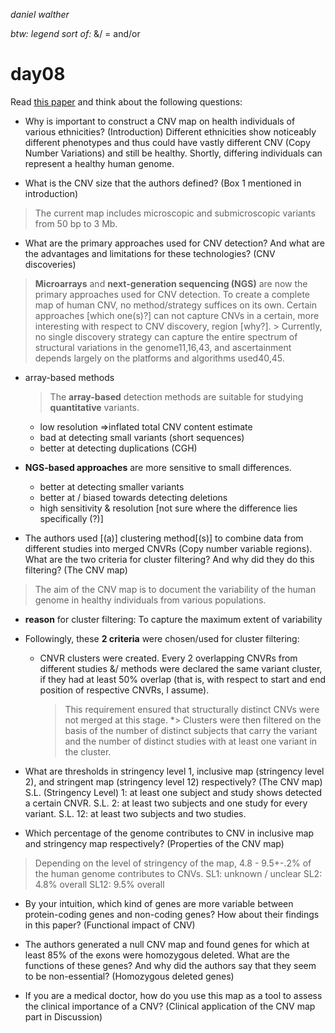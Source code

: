 _daniel walther_

_btw: legend sort of:_
&/ = and/or

# day08

Read [this paper](https://www.nature.com/articles/nrg3871) and think about the following questions:

* Why is important to construct a CNV map on health individuals of various ethnicities? (Introduction)
Different ethnicities show noticeably different phenotypes and thus could have vastly different CNV (Copy Number Variations) and still be healthy. Shortly, differing individuals can represent a healthy human genome.


* What is the CNV size that the authors defined? (Box 1 mentioned in introduction)
> The current map includes microscopic and submicroscopic variants from 50 bp to 3 Mb.

* What are the primary approaches used for CNV detection? And what are the advantages and limitations for these technologies? (CNV discoveries)
> __Microarrays__ and __next-generation sequencing (NGS)__ are now the primary approaches used for CNV detection.
To create a complete map of human CNV, no method/strategy suffices on its own. Certain approaches [which one(s)?] can not capture CNVs in a certain, more interesting with respect to CNV discovery, region [why?].
	> Currently, no single discovery strategy can capture the entire spectrum of structural variations in the genome11,16,43, and ascertainment depends largely on the platforms and algorithms used40,45.

  * array-based methods
    > The __array-based__ detection methods are suitable for studying __quantitative__ variants.
    * low resolution =>inflated total CNV content estimate
	* bad at detecting small variants (short sequences)
	* better at detecting duplications (CGH)
  * __NGS-based approaches__ are more sensitive to small differences.
    * better at detecting smaller variants
	* better at / biased towards detecting deletions
	* high sensitivity & resolution [not sure where the difference lies specifically (?)]

* The authors used [(a)] clustering method[(s)] to combine data from different studies into merged CNVRs (Copy number variable regions). What are the two criteria for cluster filtering? And why did they do this filtering? (The CNV map)
> The aim of the CNV map is to document the variability of the human genome in healthy individuals from various populations.
  * __reason__ for cluster filtering: To capture the maximum extent of variability
  * Followingly, these __2 criteria__ were chosen/used for cluster filtering:
    * CNVR clusters were created. Every 2 overlapping CNVRs from different studies &/ methods were declared the same variant cluster, if they had at least 50% overlap (that is, with respect to start and end position of respective CNVRs, I assume).
	  > This requirement ensured that structurally distinct CNVs were not merged at this stage. 
    *> Clusters were then filtered on the basis of the number of distinct subjects that carry the variant and the number of distinct studies with at least one variant in the cluster.

* What are thresholds in stringency level 1, inclusive map (stringency level 2), and stringent map (stringency level 12) respectively? (The CNV map)
S.L. (Stringency Level) 1: at least one subject and study shows detected a certain CNVR.
S.L. 2: at least two subjects and one study for every variant.
S.L. 12: at least two subjects and two studies.

* Which percentage of the genome contributes to CNV in inclusive map and stringency map respectively? (Properties of the CNV map)
> Depending on the level of stringency of the map, 4.8 - 9.5+-.2% of the human genome contributes to CNVs.
SL1: unknown / unclear
SL2: 4.8% overall
SL12: 9.5% overall

* By your intuition, which kind of genes are more variable between protein-coding genes and non-coding genes? How about their findings in this paper? (Functional impact of CNV)

* The authors generated a null CNV map and found genes for which at least 85% of the exons were homozygous deleted. What are the functions of these genes? And why did the authors say that they seem to be non-essential? (Homozygous deleted genes)

* If you are a medical doctor, how do you use this map as a tool to assess the clinical importance of a CNV? (Clinical application of the CNV map part in Discussion)